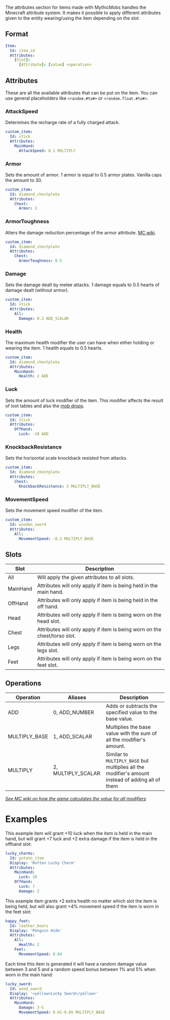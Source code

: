 The attributes section for items made with MythicMobs handles the Minecraft attribute system.
It makes it possible to apply different attributes given to the entity wearing/using the item depending on the slot.

Format
------
```yml
Item:
  Id: item_id
  Attributes:
    [Slot]:
      [Attribute]: [value] <operation> 
```

Attributes
----------
These are all the available attributes that can be put on the item.
You can use general placeholders like `<random.#to#>` or `<random.float.#to#>`.

### AttackSpeed
Determines the recharge rate of a fully charged attack.

```yml
custom_item:
  Id: stick
  Attributes:
    MainHand:
      AttackSpeed: 0.1 MULTIPLY
```

### Armor
Sets the amount of armor.
1 armor is equal to 0.5 armor plates.
Vanilla caps the amount to 30.
```yml
custom_item:
  Id: diamond_chestplate
  Attributes:
    Chest:
      Armor: 2
```

### ArmorToughness
Alters the damage reduction percentage of the armor attribute. [MC wiki](https://minecraft.fandom.com/wiki/Armor#Armor_toughness).
```yml
custom_item:
  Id: diamond_chestplate
  Attributes:
    Chest:
      ArmorToughness: 0.5
```

### Damage
Sets the damage dealt by melee attacks.
1 damage equals to 0.5 hearts of damage dealt (without armor).
```yml
custom_item:
  Id: stick
  Attributes:
    All:
      Damage: 0.2 ADD_SCALAR
```

### Health
The maximum health modifier the user can have when either holding or wearing the item.
1 health equals to 0.5 hearts.
```yml
custom_item:
  Id: diamond_chestplate
  Attributes:
    MainHand:
      Health: 2 ADD
```

### Luck
Sets the amount of luck modifier of the item. 
This modifier affects the result of loot tables and also the [mob drops](/drops/Drops).
```yml
custom_item:
  Id: stick
  Attributes:
    OffHand:
      Luck: -10 ADD
```

### KnockbackResistance
Sets the horizontal scale knockback resisted from attacks.
```yml
custom_item:
  Id: diamond_chestplate
  Attributes:
    Chest:
      KnockbackResistance: 2 MULTIPLY_BASE
```

### MovementSpeed
Sets the movement speed modifier of the item.
```yml
custom_item:
  Id: wooden_sword
  Attributes:
    All:
      MovementSpeed: -0.2 MULTIPLY_BASE
```

Slots
-----
| Slot     | Description                                                               |
|----------|---------------------------------------------------------------------------|
| All      | Will apply the given attributes to all slots.                             |
| MainHand | Attributes will only apply if item is being held in the main hand.        |
| OffHand  | Attributes will only apply if item is being held in the off hand.         |
| Head     | Attributes will only apply if item is being worn on the head slot.        |
| Chest    | Attributes will only apply if item is being worn on the chest/torso slot. |
| Legs     | Attributes will only apply if item is being worn on the legs slot.        |
| Feet     | Attributes will only apply if item is being worn on the feet slot.        |

Operations
----------

| Operation     | Aliases            | Description                                                                                       |
|---------------|--------------------|---------------------------------------------------------------------------------------------------|
| ADD           | 0, ADD_NUMBER      | Adds or subtracts the specified value to the base value.                                          |
| MULTIPLY_BASE | 1, ADD_SCALAR      | Multiplies the base value with the sum of all the modifier's amount.                              |
| MULTIPLY      | 2, MULTIPLY_SCALAR | Similar to `MULTIPLY_BASE` but multiplies all the modifier's amount instead of adding all of them |

[*See MC wiki on how the game calculates the value for all modifiers*](https://minecraft.fandom.com/wiki/Attribute#Modifiers)

Examples
========

This example item will grant +10 luck when the item is held in the main
hand, but will grant +7 luck and +2 extra damage if the item is held in
the offhand slot:
```yml
lucky_charms:
  Id: potato_item
  Display: 'Rotten Lucky Charm'
  Attributes:
    MainHand:
      Luck: 10
    OffHand:
      Luck: 7
      Damage: 2
```
This example item grants +2 extra health no matter which slot the item is being held, but will also grant +4% movement speed if the item is worn in the feet slot:
```yml
happy_feet:
  Id: leather_boots
  Display: 'Penguin Hide'
  Attributes:
    All:
      Health: 2
    Feet:
      MovementSpeed: 0.04
```
Each time this item is generated it will have a random damage value between 3 and 5 and a random speed bonus between 1% and 5% when worn in the main hand:
```yml
lucky_sword:
  Id: wood_sword
  Display: '<yellow>Lucky Sword</yellow>'
  Attributes:
    MainHand:
      Damage: 3-5
      MovementSpeed: 0.01-0.05 MULTIPLY_BASE
```